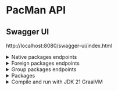 # PacMan API

## Swagger UI
http://localhost:8080/swagger-ui/index.html

<details>
  <summary>Native packages endpoints</summary>

### Get installed packages (explicit)
```bash
curl -i -X GET "http://localhost:8080/api/v1/native/packages/installed/explicit"
```

### Get installed packages (explicit). Lite version (name and version)
```bash
curl -i -X GET "http://localhost:8080/api/v1/native/packages/installed/explicit/lite"
```

### Get packages to upgrade
```bash
curl -i -X GET "http://localhost:8080/api/v1/native/packages/upgrade?password=$rootPassword"
```

#### Response when root password is wrong
```
HTTP/1.1 400
{"message": "Wrong root password"}
```

#### Response when no package to upgrade
```
HTTP/1.1 204
```

### Get installed package by name
```bash
curl -i -X GET "http://localhost:8080/api/v1/native/packages/vlc"
```

#### Response when package not found
```
HTTP/1.1 404
{"message":"Package 'vlcs' not found"}
```

### Get upgraded packages
```bash
curl -i -X GET "http://localhost:8080/api/v1/native/packages/upgraded?year=$year&month=$month"
```

#### Response when no upgraded packages
```
HTTP/1.1 204
```
</details>


<details>
  <summary>Foreign packages endpoints</summary>

### Get installed packages (explicit)
```bash
curl -i -X GET "http://localhost:8080/api/v1/foreign/packages/installed/explicit"
```

### Get installed packages (explicit). Lite version (name and version)
```bash
curl -i -X GET "http://localhost:8080/api/v1/foreign/packages/installed/explicit/lite"
```

### Get packages to upgrade
```bash
curl -i -X GET "http://localhost:8080/api/v1/foreign/packages/upgrade?password=$rootPassword"
```

#### Response when root password is wrong
```
HTTP/1.1 400
{"message": "Wrong root password"}
```

#### Response when no package to upgrade
```
HTTP/1.1 204
```

### Get installed package by name
```commandline
curl -i -X GET "http://localhost:8080/api/v1/foreign/packages/google-chrome"
```

#### Response when package not found
```
HTTP/1.1 404
{"message":"Package 'vlcs' not found"}
```
</details>

<details>
  <summary>Group packages endpoints</summary>

### Get groups name
```bash
curl -i -X GET "http://localhost:8080/api/v1/native/groups"
```

### Get package names by group name
```bash
curl -i -X GET "http://localhost:8080/api/v1/native/groups/{name}"
```

### Get package by package group name
```bash
curl -i -X GET "http://localhost:8080/api/v1/native/groups/package/{name}"
```
</details>

<details>
  <summary>Packages</summary>

### Get package history by name
```bash
curl -i -X GET "http://localhost:8080/api/v1/packages/$name/history"
```

</details>

<details>
  <summary>Compile and run with JDK 21 GraalVM</summary>

## Install JDK 21 GraalVM
```bash
yay -S jdk21-graalvm-bin
```

## Compile 
```bash
export JAVA_HOME=/usr/lib/jvm/java-21-graalvm
./mvnw native:compile -Pnative -DskipTests
```

## Run
```bash
./target/pacman-api 
```
</details>
